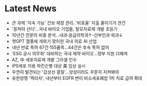 # Latest News
-  큰 과제 '지속 가능' 건보 재정 관리‥'비효율' 지출 줄이기가 관건
-  '뭉쳐야 산다'…국내 바이오 기업들, 탈모치료제 개발 초읽기
-  10년간 전문의 비중 분석…내과·응급의학과↑-산부인과·외과↓
-  챗GPT 열풍에 개화기 맞이한 국내 의료 AI 산업
-  내년 만료 특허 67건·155품목…44건은 후속 특허 없어
-  'ESG 공시 의무화' 대비하는 국내 제약·바이오…정부 지원 더해져
-  AZ, 中 세포치료제 개발 그라셀 인수
-  iPS세포 이용 파킨슨병 대상 美 임상 실시
-  우연히 발견되는 '갑상선 결절'…양성이라도 꾸준히 지켜봐야
-  유한양행 '렉라자', 내년부터 EGFR 변이 비소세포폐암 1차 치료 급여 확대
